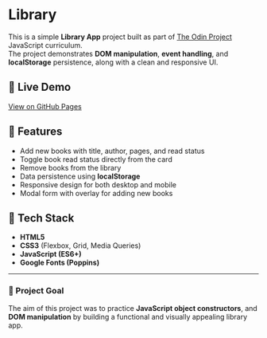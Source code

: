 # Library

This is a simple **Library App** project built as part of [The Odin Project](https://www.theodinproject.com/) JavaScript curriculum.  
The project demonstrates **DOM manipulation**, **event handling**, and **localStorage** persistence, along with a clean and responsive UI.

## 🔗 Live Demo

[View on GitHub Pages](https://Faizulmd13.github.io/library/)

## 📂 Features

- Add new books with title, author, pages, and read status
- Toggle book read status directly from the card
- Remove books from the library
- Data persistence using **localStorage**
- Responsive design for both desktop and mobile
- Modal form with overlay for adding new books

## 🚀 Tech Stack

- **HTML5**
- **CSS3** (Flexbox, Grid, Media Queries)
- **JavaScript (ES6+)**
- **Google Fonts (Poppins)**

---

### 📘 Project Goal

The aim of this project was to practice **JavaScript object constructors**, and **DOM manipulation** by building a functional and visually appealing library app.
